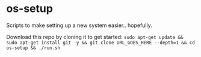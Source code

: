 # os-setup
Scripts to make setting up a new system easier.. hopefully.

Download this repo by cloning it to get started:
 `sudo apt-get update && sudo apt-get install git -y && git clone URL_GOES_HERE --depth=1 && cd os-setup && ./run.sh`
